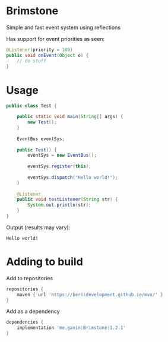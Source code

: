 # Brimstone
Simple and fast event system using reflections

Has support for event priorities as seen:

```java
@Listener(priority = 100)
public void onEvent(Object o) {
	// do stuff
}
```

# Usage

```java
public class Test {

	public static void main(String[] args) {
		new Test();
	}
	
	EventBus eventSys;
	
	public Test() {
		eventSys = new EventBus();
		
		eventSys.register(this);
		
		eventSys.dispatch("Hello world!");
	}
	
	@Listener
	public void testListener(String str) {
		System.out.println(str);
	}
}
```
Output (results may vary):
```
Hello world!
```

# Adding to build

Add to repositories
```gradle
repositories {
	maven { url 'https://beriidevelopment.github.io/mvn/' }
}
```

Add as a dependency
```gradle
dependencies {
	implementation 'me.gavin:Brimstone:1.2.1'
}
```
